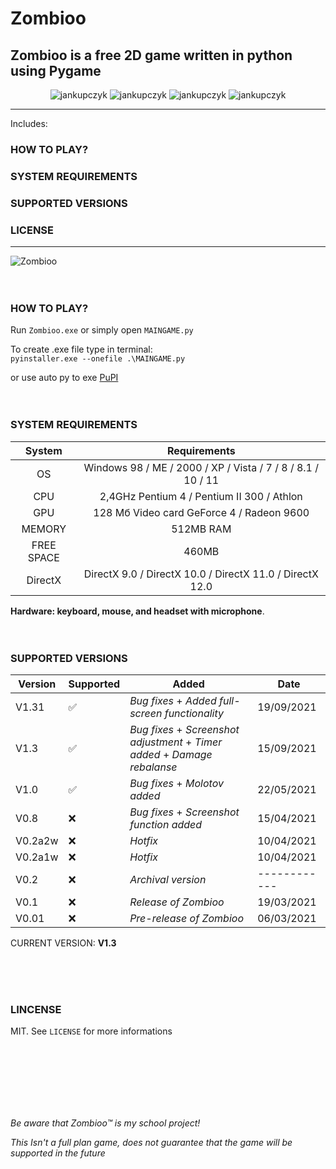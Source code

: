 # Zombioo
## Zombioo is a free 2D game written in python using Pygame

<p align="center">
  <img src="https://img.shields.io/github/issues/jankupczyk/Zombioo?color=critical&style=for-the-badge" alt="jankupczyk" />
  <img src="https://img.shields.io/github/stars/jankupczyk/Zombioo?color=success&style=for-the-badge" alt="jankupczyk" />
  <img src="https://img.shields.io/github/forks/jankupczyk/Zombioo?color=success&style=for-the-badge" alt="jankupczyk" />
  <img src="https://img.shields.io/github/license/jankupczyk/Zombioo?color=important&style=for-the-badge" alt="jankupczyk" />
</p>

---
Includes:
### HOW TO PLAY?
### SYSTEM REQUIREMENTS
### SUPPORTED VERSIONS
### LICENSE
---

![Zombioo](demo/demoNEW.gif)
<br />
<br />
<br />
### HOW TO PLAY?
Run ```Zombioo.exe``` or simply open ```MAINGAME.py```

To create .exe file type in terminal:     
```pyinstaller.exe --onefile .\MAINGAME.py```


or use auto py to exe
[PuPI](https://pypi.org/project/auto-py-to-exe/)
<br />
<br /> 
<br />
### SYSTEM REQUIREMENTS 

| System     | Requirements                                                       |
|:----------:|:------------------------------------------------------------------:|
| OS         | Windows 98 / ME / 2000 / XP / Vista / 7 / 8 / 8.1 / 10 / 11        |
| CPU        | 2,4GHz Pentium 4 / Pentium II 300  / Athlon                        |
| GPU        | 128 Мб Video card GeForce 4 / Radeon 9600                          |
| MEMORY     | 512MB RAM                                                          |
| FREE SPACE | 460MB                                                              |
| DirectX    | DirectX 9.0 / DirectX 10.0 / DirectX 11.0 / DirectX 12.0           |

<b>Hardware: keyboard, mouse, and headset with microphone</b>.
<br />
<br />
<br />

### SUPPORTED VERSIONS
| Version | Supported          | Added                                                                        | Date       |
| ------- | ------------------ | ---------------------------------------------------------------------------- | ---------- |
| V1.31   | :white_check_mark: | *Bug fixes* + *Added full-screen functionality*                              | 19/09/2021 |
| V1.3    | :white_check_mark: | *Bug fixes* + *Screenshot adjustment* + *Timer added* + *Damage rebalanse*   | 15/09/2021 |
| V1.0    | :white_check_mark: | *Bug fixes* + *Molotov added*                                                | 22/05/2021 |
| V0.8    | :x:                | *Bug fixes* + *Screenshot function added*                                    | 15/04/2021 |
| V0.2a2w | :x:                | *Hotfix*                                                                     | 10/04/2021 |
| V0.2a1w | :x:                | *Hotfix*                                                                     | 10/04/2021 |
| V0.2    | :x:                | *Archival version*                                                           |------------|
| V0.1    | :x:                | *Release of Zombioo*                                                         | 19/03/2021 |
| V0.01   | :x:                | *Pre-release of Zombioo*                                                     | 06/03/2021 |

CURRENT VERSION: <b>V1.3</b>

<br />
<br />
<br />
 
### LINCENSE

MIT. See ```LICENSE``` for more informations

<br />
<br />
<br />
<br />
<br />
<br /> 

*Be aware that Zombioo™ is my school project!*

*This Isn't a full plan game, does not guarantee that the game will be supported in the future*
